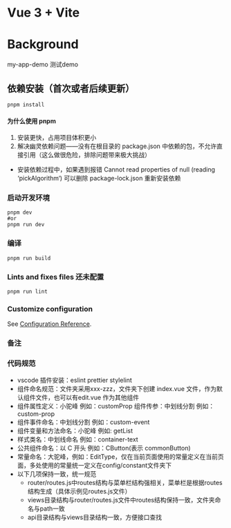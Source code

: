 # Vue 3 + Vite

# Background

my-app-demo 测试demo

## 依赖安装（首次或者后续更新）

```
pnpm install
```

#### 为什么使用 pnpm

1. 安装更快，占用项目体积更小
2. 解决幽灵依赖问题——没有在根目录的 package.json 中依赖的包，不允许直接引用（这么做很危险，排除问题带来极大挑战）

- 安装依赖过程中，如果遇到报错 Cannot read properties of null (reading ‘pickAlgorithm‘) 可以删除 package-lock.json 重新安装依赖

### 启动开发环境

```
pnpm dev
#or
pnpm run dev
```

### 编译

```
pnpm run build
```

### Lints and fixes files 还未配置

```
pnpm run lint
```

### Customize configuration

See [Configuration Reference](https://cli.vuejs.org/config/).

### 备注



### 代码规范

- vscode 插件安装：eslint prettier stylelint
- 组件命名规范：文件夹采用xxx-zzz，文件夹下创建 index.vue 文件，作为默认组件文件，也可以有edit.vue 作为其他组件
- 组件属性定义：小驼峰 例如：customProp 组件传参：中划线分割 例如：custom-prop
- 组件事件命名：中划线分割 例如：custom-event
- 组件变量和方法命名：小驼峰 例如: getList
- 样式类名：中划线命名 例如：container-text
- 公共组件命名：以 C 开头 例如：CButton(表示 commonButton)
- 常量命名：大驼峰，例如：EditType，仅在当前页面使用的常量定义在当前页面，多处使用的常量统一定义在config/constant文件夹下
- 以下几项保持一致，统一规范
  - router/routes.js中routes结构与菜单栏结构强相关，菜单栏是根据routes结构生成（具体示例见routes.js文件）
  - views目录结构与router/routes.js文件中routes结构保持一致，文件夹命名与path一致
  - api目录结构与views目录结构一致，方便接口查找